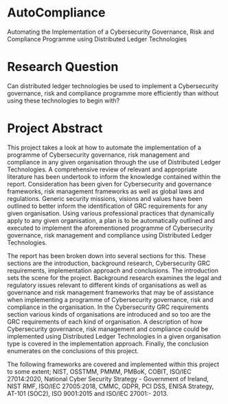 # AutoCompliance
Automating the Implementation of a Cybersecurity Governance, Risk and Compliance Programme using Distributed Ledger Technologies

# Research Question
Can distributed ledger technologies be used to implement a Cybersecurity governance, risk and compliance programme more efficiently than without using these technologies to begin with?

# Project Abstract
This project takes a look at how to automate the implementation of a programme of Cybersecurity governance, risk management and compliance in any given organisation through the use of Distributed Ledger Technologies. A comprehensive review of relevant and appropriate literature has been undertook to inform the knowledge contained within the report. Consideration has been given for Cybersecurity and governance frameworks, risk management frameworks as well as global laws and regulations. Generic security missions, visions and values have been outlined to better inform the identification of GRC requirements for any given organisation. Using various professional practices that dynamically apply to any given organisation, a plan is to be automatically outlined and executed to implement the aforementioned programme of Cybersecurity governance, risk management and compliance using Distributed Ledger Technologies.

The report has been broken down into several sections for this. These sections are the
introduction, background research, Cybersecurity GRC requirements, implementation
approach and conclusions. The introduction sets the scene for the project. Background
research examines the legal and regulatory issues relevant to different kinds of organisations as well as governance and risk management frameworks that may be of assistance when implementing a programme of Cybersecurity governance, risk and compliance in the organisation. In the Cybersecurity GRC requirements section various kinds of organisations are introduced and so too are the GRC requirements of each kind of organisation. A description of how Cybersecurity governance, risk management and compliance could be implemented using Distributed Ledger Technologies in a given organisation type is covered in the implementation approach. Finally, the conclusion enumerates on the conclusions of this project.

The following frameworks are covered and implemented within this project to some extent; NIST, OSSTMM, PMMM, PMBoK, COBIT, ISO/IEC 27014:2020, National Cyber
Security Strategy - Government of Ireland, NIST RMF, ISO/IEC 27005:2018, CMMC,
GDPR, PCI DSS, ENISA Strategy, AT-101 (SOC2), ISO 9001:2015 and ISO/IEC 27001:-
2013.

